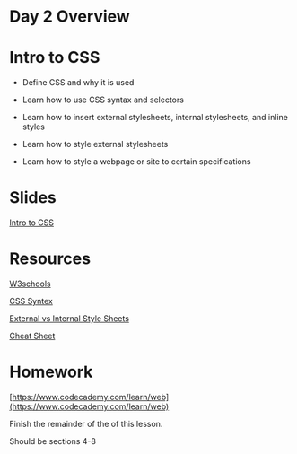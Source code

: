 # Day 2 Overview

# Intro to CSS

- Define CSS and why it is used

- Learn how to use CSS syntax and selectors

- Learn how to insert external stylesheets, internal stylesheets, and inline styles

- Learn how to style external stylesheets

- Learn how to style a webpage or site to certain specifications

# Slides

[Intro to CSS](https://docs.google.com/presentation/d/1MT-HL-kGsemA2RJuvhBWS3saKL-oe1TstaeGC5kE5QE/edit?usp=sharing)

# Resources

[W3schools](http://t.sidekickopen65.com/e1t/c/5/f18dQhb0S7lC8dDMPbW2n0x6l2B9nMJW7t5XYg7fK0DCVd7tkH4XyK1jW1q7mhC56dTCzf1M-rhv02?t=https%3A%2F%2Fwww.w3schools.com%2F&amp;si=6314804771946496&amp;pi=b885e1a4-4b48-4ba4-f541-cd64f0489e78)

[CSS Syntex](https://www.w3schools.com/css/css_syntax.asp)

[External vs Internal Style Sheets](https://www.w3schools.com/css/css_howto.asp)

[Cheat Sheet](https://docs.google.com/a/wecancodeit.org/document/d/1RJs-L_JNtFGLd7CRYBjRb4pr4Vulk3N2BTXq80e4i4w/edit?usp=sharing)

# Homework

[https://www.codecademy.com/learn/web](https://www.codecademy.com/learn/web)

Finish the remainder of the of this lesson.

Should be sections 4-8

